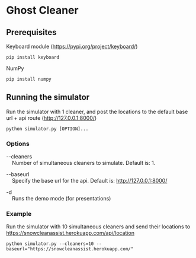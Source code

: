 # Ghost Cleaner

## Prerequisites
Keyboard module (https://pypi.org/project/keyboard/)
```
pip install keyboard
```
NumPy
```
pip install numpy
```


## Running the simulator
Run the simulator with 1 cleaner, and post the locations to the default base url + api route (http://127.0.0.1:8000/)
```
python simulator.py [OPTION]...
```

### Options
--cleaners <br/>
&nbsp;&nbsp;&nbsp;&nbsp;Number of simultaneous cleaners to simulate. Default is: 1.

--baseurl <br/>
&nbsp;&nbsp;&nbsp;&nbsp;Specify the base url for the api. Default is: http://127.0.0.1:8000/

-d <br/>
&nbsp;&nbsp;&nbsp;&nbsp;Runs the demo mode (for presentations)
### Example
Run the simulator with 10 simultaneous cleaners and send their locations to https://snowcleanassist.herokuapp.com/api/location
```
python simulator.py --cleaners=10 --baseurl="https://snowcleanassist.herokuapp.com/"
```